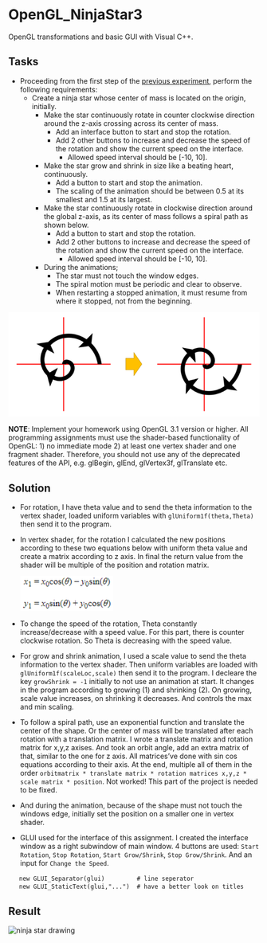 # OpenGL_NinjaStar3

OpenGL transformations and basic GUI with Visual C++.  

## Tasks

+ Proceeding from the first step of the [previous experiment](https://github.com/iremozkal/OpenGL_NinjaStar2), perform the following requirements:
  + Create a ninja star whose center of mass is located on the origin, initially.
    + Make the star continuously rotate in counter clockwise direction around the z-axis crossing across its center of mass.
      - Add an interface button to start and stop the rotation.
      - Add 2 other buttons to increase and decrease the speed of the rotation and show the current speed on the interface. 
        -  Allowed speed interval should be [-10, 10].
    + Make the star grow and shrink in size like a beating heart, continuously.  
      - Add a button to start and stop the animation.
      - The scaling of the animation should be between 0.5 at its smallest and 1.5 at its largest.
    + Make the star continuously rotate in clockwise direction around the global z-axis, as its center of mass follows a spiral path as shown below.
      - Add a button to start and stop the rotation.
      - Add 2 other buttons to increase and decrease the speed of the rotation and show the current speed on the interface.
        - Allowed speed interval should be [-10, 10].
    + During the animations;
      - The star must not touch the window edges.
      - The spiral motion must be periodic and clear to observe.
      - When restarting a stopped animation, it must resume from where it stopped, not from the beginning.

![ninja star drawing](https://github.com/iremozkal/OpenGL_NinjaStar3/blob/main/Images/img1.PNG?raw=true)

**NOTE**: Implement your homework using OpenGL 3.1 version or higher. All programming assignments must use the shader-based functionality of OpenGL: 1) no immediate mode 2) at least one vertex shader and one fragment shader. Therefore, you should not use any of the deprecated features of the API, e.g. glBegin, glEnd, glVertex3f, glTranslate etc.  


## Solution
+ For rotation, I have theta value and to send the theta information to the vertex shader, loaded uniform variables with ```glUniform1f(theta,Theta)``` then send it to the program.  
+ In vertex shader, for the rotation I calculated the new positions according to these two equations below with uniform theta value and create a matrix according to z axis.  In final the return value from the shader will be multiple of the position and rotation matrix.

  ![ninja star drawing](https://github.com/iremozkal/OpenGL_NinjaStar2/blob/main/Images/equation.PNG?raw=true)  

+ To change the speed of the rotation, Theta constantly increase/decrease with a speed value. For this part, there is counter clockwise rotation. So Theta is decreasing with the speed value. 

+ For grow and shrink animation, I used a scale value to send the theta information to the vertex shader. Then uniform variables are loaded with ```glUniform1f(scaleLoc,scale)``` then send it to the program. I decleare the key ```growShrink = -1``` initially to not use an animation at start. It changes in the program according to growing (1) and shrinking (2). On growing, scale value increases, on shrinking it decreases. And controls the max and min scaling.

+ To follow a spiral path, use an exponential function and translate the center of the shape. Or the center of mass will be translated after each rotation with a translation matrix. I wrote a translate matrix and rotation matrix for x,y,z axises. And took an orbit angle, add an extra matrix of that, similar to the one for z axis. All matrices’ve done with sin cos
equations according to their axis. At the end, multiple all of them in the order ```orbitmatrix * translate matrix * rotation matrices x,y,z * scale matrix * position```. Not worked! This part of the project is needed to be fixed.

+ And during the animation, because of the shape must not touch the windows edge, initially set the position on a smaller one in vertex shader.

+ GLUI used for the interface of this assignment. I created the interface window as a right subwindow of main window. 4 buttons are used: ```Start Rotation```, 
```Stop Rotation```, ```Start Grow/Shrink```, ```Stop Grow/Shrink```. And an input for ```Change the Speed```.  
```
   new GLUI_Separator(glui)         # line seperator 
   new GLUI_StaticText(glui,"...")  # have a better look on titles  
```

## Result
  ![ninja star drawing](https://github.com/iremozkal/OpenGL_NinjaStar3/blob/main/Images/img2.PNG?raw=true)